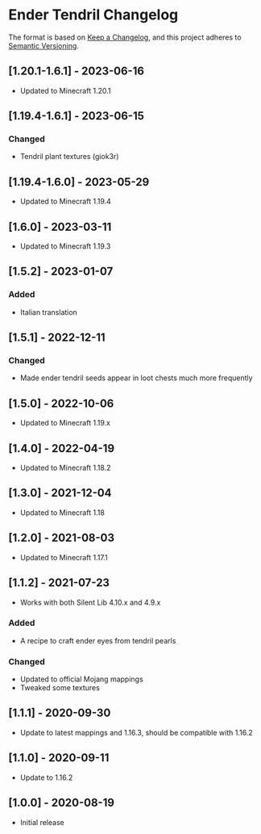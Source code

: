 # Ender Tendril Changelog

The format is based on [Keep a Changelog](https://keepachangelog.com/en/1.0.0/),
and this project adheres to [Semantic Versioning](https://semver.org/spec/v2.0.0.html).

## [1.20.1-1.6.1] - 2023-06-16
- Updated to Minecraft 1.20.1

## [1.19.4-1.6.1] - 2023-06-15
### Changed
- Tendril plant textures (giok3r)

## [1.19.4-1.6.0] - 2023-05-29
- Updated to Minecraft 1.19.4

## [1.6.0] - 2023-03-11
- Updated to Minecraft 1.19.3

## [1.5.2] - 2023-01-07
### Added
- Italian translation

## [1.5.1] - 2022-12-11
### Changed
- Made ender tendril seeds appear in loot chests much more frequently

## [1.5.0] - 2022-10-06
- Updated to Minecraft 1.19.x

## [1.4.0] - 2022-04-19
- Updated to Minecraft 1.18.2

## [1.3.0] - 2021-12-04
- Updated to Minecraft 1.18

## [1.2.0] - 2021-08-03
- Updated to Minecraft 1.17.1

## [1.1.2] - 2021-07-23
- Works with both Silent Lib 4.10.x and 4.9.x
### Added
- A recipe to craft ender eyes from tendril pearls
### Changed
- Updated to official Mojang mappings
- Tweaked some textures

## [1.1.1] - 2020-09-30
- Update to latest mappings and 1.16.3, should be compatible with 1.16.2

## [1.1.0] - 2020-09-11
- Update to 1.16.2

## [1.0.0] - 2020-08-19
- Initial release
